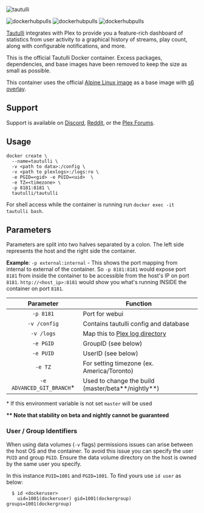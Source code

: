 [linuxserverurl]: https://linuxserver.io
[appurl]: https://github.com/tautulli/tautulli
[hub]: https://hub.docker.com/r/tautulli/tautulli/

![tautulli](https://raw.githubusercontent.com/Tautulli/Tautulli-Docker/master/img/logo-tautulli-docker.png)

![dockerhubpulls](https://img.shields.io/docker/pulls/tautulli/tautulli.svg)
![dockerhubpulls](https://img.shields.io/docker/stars/tautulli/tautulli.svg)
![dockerhubpulls](https://img.shields.io/docker/build/tautulli/tautulli.svg)

[Tautulli][appurl] integrates with Plex to provide you a feature-rich dashboard of statistics from user activity to a graphical history of streams, play count, along with configurable notifications, and more.

This is the official Tautulli Docker container. Excess packages, dependencies, and base images have been removed to keep the size as small as possible.

This container uses the official [Alpine Linux image](https://hub.docker.com/_/alpine/) as a base image with [s6 overlay](https://github.com/just-containers/s6-overlay).

## Support
Support is available on [Discord](https://tautulli.com/discord), [Reddit](https://www.reddit.com/r/Tautulli), or the [Plex Forums](https://forums.plex.tv/discussion/307821/tautulli-monitor-your-plex-media-server).

## Usage

```
docker create \
  --name=tautulli \
  -v <path to data>:/config \
  -v <path to plexlogs>:/logs:ro \
  -e PGID=<gid> -e PUID=<uid>  \
  -e TZ=<timezone> \
  -p 8181:8181 \
  tautulli/tautulli
```
For shell access while the container is running run `docker exec -it tautulli bash`.

## Parameters

Parameters are split into two halves separated by a colon. The left side represents the host and the right side the container.

**Example**: `-p external:internal` - This shows the port mapping from internal to external of the container.
So `-p 8181:8181` would expose port `8181` from inside the container to be accessible from the host's IP on port `8181`.
`http://<host_ip>:8181` would show you what's running INSIDE the container on port `8181`.

| Parameter | Function |
| :---: | --- |
| `-p 8181` | Port for webui |
| `-v /config` | Contains tautulli config and database |
| `-v /logs` | Map this to [Plex log directory](https://support.plex.tv/articles/200250417-plex-media-server-log-files/) |
| `-e PGID` | GroupID (see below) |
| `-e PUID` | UserID (see below) |
| `-e TZ` | For setting timezone (ex. America/Toronto) |
| `-e ADVANCED_GIT_BRANCH`* | Used to change the build (master/beta**/nightly**) |

\* If this environment variable is not set `master` will be used

**\*\* Note that stability on beta and nightly cannot be guaranteed**

### User / Group Identifiers

When using data volumes (`-v` flags) permissions issues can arise between the host OS and the container. To avoid this issue you can specify the user `PUID` and group `PGID`. Ensure the data volume directory on the host is owned by the same user you specify.

In this instance `PUID=1001` and `PGID=1001`. To find yours use `id user` as below:

```
  $ id <dockeruser>
    uid=1001(dockeruser) gid=1001(dockergroup) groups=1001(dockergroup)
```

